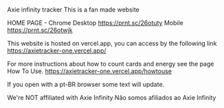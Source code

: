 #
Axie infinity tracker
This is a fan made website
 
HOME PAGE - Chrome Desktop
https://prnt.sc/26otuty
Mobile 
https://prnt.sc/26otwjk

This website is hosted on vercel.app, you can access by the following link
https://axietracker-one.vercel.app/

For more instructions about how to count cards and energy see the page How To Use.
https://axietracker-one.vercel.app/howtouse

If you open with a pt-BR browser some text will update.

We're NOT affiliated with Axie Infinity
Não somos afiliados ao Axie Infinity
